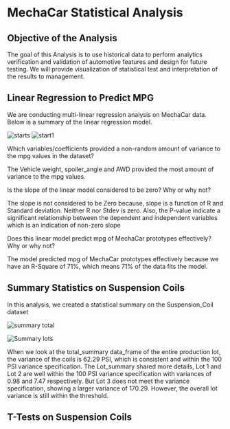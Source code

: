 # MechaCar Statistical Analysis

## Objective of the Analysis

The goal of this Analysis is to use historical data to perform analytics verification and validation of automotive features and design for future testing. We will provide visualization of statistical test and interpretation of the results to management.


## Linear Regression to Predict MPG

We are conducting multi-linear regression analysis on MechaCar data. Below is a summary of the linear regression model. 


![starts](https://user-images.githubusercontent.com/75961117/120877931-23fd6d00-c587-11eb-8001-dcf5a2eb4791.PNG)
![start1](https://user-images.githubusercontent.com/75961117/120877953-41323b80-c587-11eb-945a-e2393d88a6bb.PNG)


Which variables/coefficients provided a non-random amount of variance to the mpg values in the dataset?

The Vehicle weight, spoiler_angle and AWD provided the most amount of variance to the mpg values.

Is the slope of the linear model considered to be zero? Why or why not?

The slope is not considered to be Zero because, slope is a function of R and Standard deviation. Neither R nor Stdev is zero. Also, the P-value indicate a significant relationship between the dependent and independent variables which is an indication of non-zero slope


Does this linear model predict mpg of MechaCar prototypes effectively? Why or why not?

The model predicted mpg of MechaCar prototypes effectively because we have an R-Square of 71%, which means 71% of the data fits the model.


## Summary Statistics on Suspension Coils

In this analysis, we created a statistical summary on the Suspension_Coil dataset

![summary total](https://user-images.githubusercontent.com/75961117/120932638-96c03280-c6c4-11eb-8544-c0d239d595d3.PNG)

![Summary lots](https://user-images.githubusercontent.com/75961117/120932665-b48d9780-c6c4-11eb-82d8-ffcf97649c04.PNG)



When we look at the total_summary data_frame  of the entire production lot, the variance of the coils is 62.29 PSI, which is consistent and within the 100 PSI variance specification.
The Lot_summary shared more details, Lot 1 and Lot 2 are well within the 100 PSI variance specification with variances of 0.98 and 7.47 respectively. But Lot 3 does not meet the variance specification, showing a larger variance of 170.29. However, the overall lot variance is still within the threshold. 


## T-Tests on Suspension Coils

